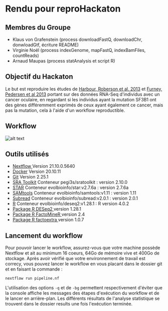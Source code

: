 # Rendu pour reproHackaton
## Membres du Groupe
- Klaus von Grafenstein (process downloadFastQ, downloadChr, donwloadGtf, écriture README)
- Virginie Noël (process indexGenome, mapFastQ, indexBamFiles, countReads)
- Arnaud Maupas (process statAnalysis et script R)
## Objectif du Hackaton
Le but est reproduire les études de <a href="https://www.nature.com/articles/ng.2523" target="_blank">Harbour, Roberson et al. 2013</a> et <a href="https://pubmed.ncbi.nlm.nih.gov/23861464/" target="_blank">Furney, Pedersen et al 2013</a> 
portant sur des données RNA-Seq d'individus avec un cancer oculaire, en regardant si les individus ayant la mutation SF3B1 ont des gènes différemment exprimés de ceux ayant également ce cancer, mais pas la mutation, cela à l'aide d'un workflow reproductible.
## Workflow
![alt text](https://github.com/AnalystCat/reproHack/blob/main/flowchart.png?raw=true)
## Outils utilisés

- <a href= "https://www.nextflow.io/"> Nextflow </a>
 Version 21.10.0.5640 
- <a href= "https://www.docker.com/"> Docker</a>
  Version 20.10.11
- <a href= "https://git-scm.com/"> Git</a>
  Version 2.25.1 
- <a href= "https://hub.docker.com/r/pegi3s/sratoolkit"> SRA Toolkit</a>
Conteneur pegi3s/sratoolkit : version 2.10.0
-  <a href= "https://hub.docker.com/r/evolbioinfo/star:v2.7.6a"> STAR</a>
  Conteneur evolbioinfo/star:v2.7.6a : version 2.7.6a 
- <a href= "https://hub.docker.com/r/evolbioinfo/samtools:v1.11"> SAMtools</a>
  Conteneur evolbioinfo/samtools:v1.11 : version 1.11
- <a href= "https://hub.docker.com/r/evolbioinfo/subread:v2.0.1"> Subread</a>
  Conteneur evolbioinfo/subread:v2.0.1 : version 2.0.1
- <a href= "https://hub.docker.com/r/evolbioinfo/deseq2:v1.28.1"> R</a>
  Conteneur evolbioinfo/deseq2:v1.28.1 : R version 4.0.2
- <a href= "https://bioconductor.org/packages/release/bioc/html/DESeq2.html"> Package R DESeq2  </a> version 1.28.1
- <a href= "http://factominer.free.fr/index_fr.html"> Package R FactoMineR </a> version 2.4
- <a href= "https://cran.r-project.org/web/packages/factoextra/index.html"> Package R factoextra </a>version 1.0.7


## Lancement du workflow
Pour pouvoir lancer le workflow, assurez-vous que votre machine possède Nextflow et ait au minimum 16 coeurs, 64Go de mémoire vive et 400Go de stockage.
Après avoir vérifié que votre environnement de travail est correcy, vous pouvez lancer le workflow en vous placant dans le dossier git et en faisant la commande :
``` 
nextflow run pipeline.nf 
```
L'utilisation des options ```-q``` et de ```-bg``` permettent respectivement d'éviter que la console affiche les messages des étapes d'exécution du workflow et de le lancer en arrière-plan. 
Les différents résultats de l'analyse statistique se trouvent dans le dossier results une fois l'exécution terminée.
